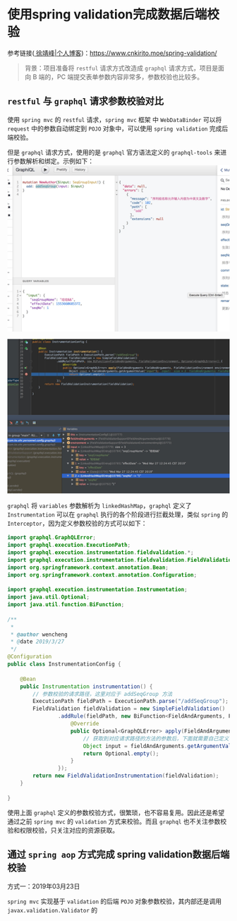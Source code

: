 # 使用spring validation完成数据后端校验

参考链接([ 徐靖峰|个人博客](https://www.cnkirito.moe/))：<https://www.cnkirito.moe/spring-validation/>

>背景：项目准备将 `restful` 请求方式改造成 `graphql` 请求方式，项目是面向 B 端的，PC 端提交表单参数内容非常多，参数校验也比较多。

## `restful` 与 `graphql` 请求参数校验对比

使用 `spring mvc` 的 `restful` 请求，`spring mvc`  框架 中 `WebDataBinder`  可以将 `request` 中的参数自动绑定到 `POJO` 对象中，可以使用 `spring validation` 完成后端校验。

但是 `graphql` 请求方式，使用的是 `graphql` 官方语法定义的 `graphql-tools` 来进行参数解析和绑定。示例如下：<br/>![graphql请求参数](./graphql请求参数.png)

![graphql解析入参](./graphql解析入参.png)

`graphql`  将 `variables` 参数解析为 `linkedHashMap`，`graphql` 定义了`Instrumentation` 可以在 `graphql` 执行的各个阶段进行拦截处理，类似 `spring` 的 `Interceptor`，因为定义参数校验的方式可以如下：<br/>

```java
import graphql.GraphQLError;
import graphql.execution.ExecutionPath;
import graphql.execution.instrumentation.fieldvalidation.*;
import graphql.execution.instrumentation.fieldvalidation.FieldValidation;
import org.springframework.context.annotation.Bean;
import org.springframework.context.annotation.Configuration;

import graphql.execution.instrumentation.Instrumentation;
import java.util.Optional;
import java.util.function.BiFunction;

/**
 *
 * @author wencheng
 * @date 2019/3/27
 */
@Configuration
public class InstrumentationConfig {

    @Bean
    public Instrumentation instrumentation() {
        // 参数校验的请求路径，这里对应于 addSeqGroup 方法
        ExecutionPath fieldPath = ExecutionPath.parse("/addSeqGroup");
        FieldValidation fieldValidation = new SimpleFieldValidation()
                .addRule(fieldPath, new BiFunction<FieldAndArguments, FieldValidationEnvironment, Optional<GraphQLError>>() {
                    @Override
                    public Optional<GraphQLError> apply(FieldAndArguments fieldAndArguments, FieldValidationEnvironment environment) {
                        // 获取到对应请求路径的方法的参数后，下面就需要自己定义参数校验规则了
                        Object input = fieldAndArguments.getArgumentValue("input");
                        return Optional.empty();
                    }
                });
        return new FieldValidationInstrumentation(fieldValidation);
    }

}
```

使用上面 `graphql` 定义的参数校验方式，很繁琐，也不容易复用。因此还是希望通过之前 `spring mvc` 的 `validation` 方式来校验。而且 `graphql` 也不关注参数校验和权限校验，只关注对应的资源获取。



## 通过 `spring aop` 方式完成 spring validation数据后端校验

方式一：2019年03月23日

`spring mvc` 实现基于 `validation` 的后端 `POJO` 对象参数校验，其内部还是调用 `javax.validation.Validator` 的